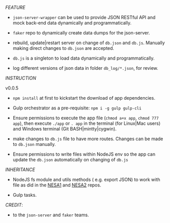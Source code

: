 *FEATURE*

- `json-server-wrapper` can be used to provide JSON RESTful API and mock back-end data dynamically and programmatically.

- `faker` repo to dynamically create data dumps for the json-server.

- rebuild, update|restart server on change of `db.json` and `db.js`. Manually making direct changes to `db.json` are accepted.

- `db.js` is a singleton to load data dynamically and programmatically.

- log different versions of json data in folder `db_log/*.json`, for review.

*INSTRUCTION*

v0.0.5

- `npm install` at first to kickstart the download of app dependencies.

- Gulp orchestrator as a pre-requisite: `npm i -g gulp gulp-cli`

- Ensure permissions to execute the app file (`chmod a+x app`, `chmod 777 app`), then execute `./app` or `. app` in the terminal (for Linux|Mac users) and Windows terminal (Git BASH|mintty|cygwin).

- make changes to `db.js` file to have more routes. Changes can be made to `db.json` manually.
- Ensure permissions to write files within NodeJS env so the app can update the `db.json` automatically on changing of `db.js`

*INHERITANCE*

- NodeJS fs module and utils methods ( e.g. export JSON) to work with file as did in the [NESA1](https://github.com/zetekla/ng1-nesa-front) and [NESA2](https://github.com/zenithtekla/node-express-sequelize-ng2/commits/nesa2.0.0) repos.

- Gulp tasks.

*CREDIT*:
- to the `json-server` and `faker` teams.